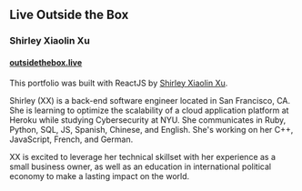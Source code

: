 ## Live Outside the Box
### Shirley Xiaolin Xu
#### [outsidethebox.live](http://outsidethebox.live)

This portfolio was built with ReactJS by [Shirley Xiaolin Xu](https://www.linkedin.com/in/shxxu/).

Shirley (XX) is a back-end software engineer located in San Francisco, CA. She is learning to optimize the scalability of a cloud application platform at Heroku while studying Cybersecurity at NYU.
She communicates in Ruby, Python, SQL, JS, Spanish, Chinese, and English. She's working on her C++, JavaScript, French, and German.

XX is excited to leverage her technical skillset with her experience as a small business owner, as well as an education in international political economy to make a lasting impact on the world.
